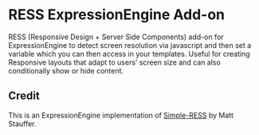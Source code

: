 # RESS ExpressionEngine Add-on

RESS (Responsive Design + Server Side Components) add-on for ExpressionEngine to detect screen resolution via javascript and then set a variable which you can then access in your templates. Useful for creating Responsive layouts that adapt to users’ screen size and can also conditionally show or hide content.

## Credit
This is an ExpressionEngine implementation of [Simple-RESS](https://github.com/jiolasa/Simple-RESS) by Matt Stauffer.
